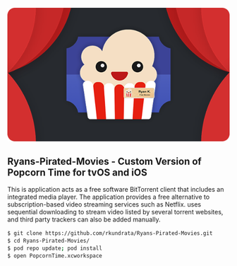 <p align="left " >
  <img src="PopcornTime/Logo/Logo.png" alt="Popcorn Time" title="Popcorn Time">
</p>

## Ryans-Pirated-Movies - Custom Version of Popcorn Time for tvOS and iOS
This is application acts as a free software BitTorrent client that includes an integrated media player. The application provides a free alternative to subscription-based video streaming services such as Netflix.  uses sequential downloading to stream video listed by several torrent websites, and third party trackers can also be added manually.

``` bash
$ git clone https://github.com/rkundrata/Ryans-Pirated-Movies.git
$ cd Ryans-Pirated-Movies/
$ pod repo update; pod install
$ open PopcornTime.xcworkspace
```
